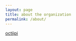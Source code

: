 ```yaml
---
layout: page
title: about the organization
permalink: /about/
---
```


[octiipi](https://github.com/octiipi)
